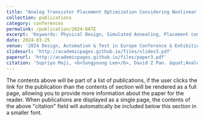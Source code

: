 ```yaml
---
title: "Analog Transistor Placement Optimization Considering Nonlinear Spatial Variations"
collection: publications
category: conferences
permalink: /publication/2024-DATE
excerpt: 'Keywords: Physical Design, Simulated Annealing, Placement considering Routing.'
date: 2024-03-25
venue: '2024 Design, Automation & Test in Europe Conference & Exhibition (DATE)'
slidesurl: 'http://academicpages.github.io/files/slides3.pdf'
paperurl: 'http://academicpages.github.io/files/paper3.pdf'
citation: 'Supriyo Maji, <b>Sungyoung Lee</b>, David Z Pan. &quot;Analog Transistor Placement Optimization Considering Nonlinear Spatial Variations.&quot; <i>2024 Design, Automation & Test in Europe Conference & Exhibition (DATE)</i>.'
---
```


The contents above will be part of a list of publications, if the user clicks the link for the publication than the contents of section will be rendered as a full page, allowing you to provide more information about the paper for the reader. When publications are displayed as a single page, the contents of the above "citation" field will automatically be included below this section in a smaller font.